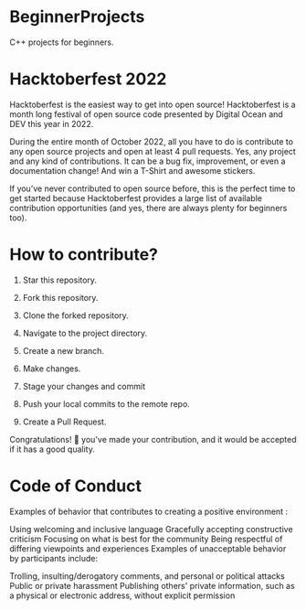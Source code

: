 # BeginnerProjects
C++ projects for beginners.

# Hacktoberfest 2022

Hacktoberfest is the easiest way to get into open source! Hacktoberfest is a month long festival of open source code presented by Digital Ocean and DEV this year in 2022.

During the entire month of October 2022, all you have to do is contribute to any open source projects and open at least 4 pull requests. Yes, any project and any kind of contributions. It can be a bug fix, improvement, or even a documentation change! And win a T-Shirt and awesome stickers.

If you’ve never contributed to open source before, this is the perfect time to get started because Hacktoberfest provides a large list of available contribution opportunities (and yes, there are always plenty for beginners too).

# How to contribute?

1. Star this repository.

2. Fork this repository.

3. Clone the forked repository.

4. Navigate to the project directory.

5. Create a new branch.

6. Make changes.

7. Stage your changes and commit

8. Push your local commits to the remote repo.

9. Create a Pull Request.

Congratulations! 🎉 you've made your contribution, and it would be accepted if it has a good quality.

# Code of Conduct

Examples of behavior that contributes to creating a positive environment :

Using welcoming and inclusive language
Gracefully accepting constructive criticism
Focusing on what is best for the community
Being respectful of differing viewpoints and experiences
Examples of unacceptable behavior by participants include:

Trolling, insulting/derogatory comments, and personal or political attacks
Public or private harassment
Publishing others' private information, such as a physical or electronic address, without explicit permission
